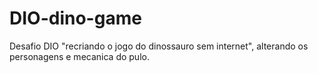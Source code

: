# DIO-dino-game

Desafio DIO "recriando o jogo do dinossauro sem internet", alterando os personagens e mecanica do pulo.
